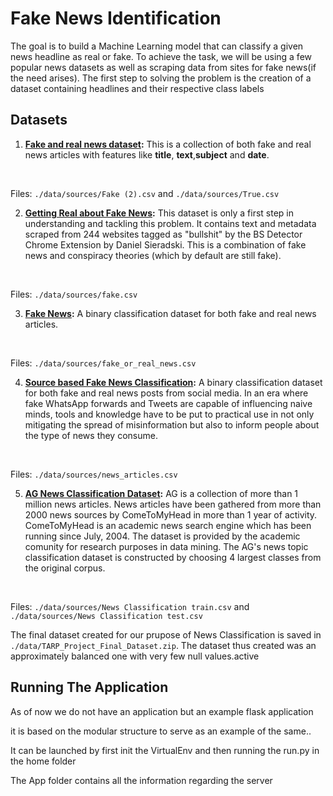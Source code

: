 # Fake News Identification

The goal is to build a Machine Learning model that can classify a given news headline as real or fake. To achieve the task, we will be using a few popular news datasets as well as scraping data from sites for fake news(if the need arises). The first step to solving the problem is the creation of a dataset containing headlines and their respective class labels
## Datasets

1. **[Fake and real news dataset](https://www.kaggle.com/clmentbisaillon/fake-and-real-news-dataset):** This is a collection of both fake and real news articles with features like **title**, **text**,**subject** and **date**. 
<br>

Files: `./data/sources/Fake (2).csv` and `./data/sources/True.csv`
<br>

2. **[Getting Real about Fake News](https://www.kaggle.com/mrisdal/fake-news):** This dataset is only a first step in understanding and tackling this problem. It contains text and metadata scraped from 244 websites tagged as "bullshit" by the BS Detector Chrome Extension by Daniel Sieradski. This is a combination of fake news and conspiracy theories (which by default are still fake).
<br>

Files: `./data/sources/fake.csv`
<br>

3. **[Fake News](https://www.kaggle.com/hassanamin/textdb3):** A binary classification dataset for both fake and real news articles. 
<br>

Files: `./data/sources/fake_or_real_news.csv`
<br>

4. **[Source based Fake News Classification](https://www.kaggle.com/ruchi798/source-based-news-classification):** A binary classification dataset for both fake and real news posts from social media. In an era where fake WhatsApp forwards and Tweets are capable of influencing naive minds, tools and knowledge have to be put to practical use in not only mitigating the spread of misinformation but also to inform people about the type of news they consume.  
<br>

Files: `./data/sources/news_articles.csv`
<br>

5. **[AG News Classification Dataset](https://www.kaggle.com/amananandrai/ag-news-classification-dataset):** AG is a collection of more than 1 million news articles. News articles have been gathered from more than 2000 news sources by ComeToMyHead in more than 1 year of activity. ComeToMyHead is an academic news search engine which has been running since July, 2004. The dataset is provided by the academic comunity for research purposes in data mining. The AG's news topic classification dataset is constructed by choosing 4 largest classes from the original corpus.
<br>

Files: `./data/sources/News Classification train.csv` and `./data/sources/News Classification test.csv`
<br>

The final dataset created for our prupose of News Classification is saved in `./data/TARP_Project_Final_Dataset.zip`. The dataset thus created was an approximately balanced one with very few null values.active



<!-- ## Model(s) Used

This needs to be a description of the model used and a brief overview of how it works in theory (e.g taken of a CNN Model): 

The network architecture used was a basic CNN model, with Max Pooling and ReLU Activation functions. Input images are resized to an optimal size and then fed into the **Convolutional layer**. These images are converted to their pixel values, which can be imagined as a three-dimensional matrix for the purpose of visualization. The **Convolutional layer** has a kernel. This kernel is generally a small matrix of specified kernel size mxnx3 (3 for RGB images). 
<br>

**Rectified Linear Unit (ReLU)** is the activation layer used in CNNs.The activation function is applied to increase non-linearity in the CNN. Images are made of different objects that are not linear to each other.


**Max Pooling:** A limitation of the feature map output of Convolutional Layers is that they record the precise position of features in the input. This means that small movements in the position of the feature in the input image will result in a different feature map. This can happen with re-cropping, rotation, shifting, and other minor changes to the input image. A common approach to addressing this problem from signal processing is called down sampling. This is where a lower resolution version of an input signal is created that still contains the large or important structural elements, without the fine detail that may not be as useful to the task.

## Future Work
Good ideas or strategies that you were not able to implement which you think can help  improve performance. -->


## Running The Application
As of now we do not have an application but an example flask application 

it is based on the modular structure to serve as an example of the same..

It can be launched by first init the VirtualEnv and then running the run.py in the home folder

The App folder contains all the information regarding the server